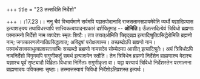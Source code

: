 +++
title = "23 तत्सदिति निर्देशो"

+++
।।17.23।। ननु चैवं विचार्यमाणे सर्वमपि यज्ञतपोदानादि राजसतामसप्रायमेवेति
व्यर्थो यज्ञादिप्रयास इत्याशङ्क्य तथाविधस्यापि सात्त्विकत्वापादनप्रकारं
दर्शयितुमाह **--** **ओमिति।** ऊँतत्सदित्येवं त्रिविधो ब्रह्मणाः
परमात्मनो निर्देशो नाम व्यपदेशः स्मृतः शिष्टैः। तत्र तावत्ओमिति
त्रिवृद्ब्रह्म इत्यादिश्रुतिप्रसिद्धेरोमिति ब्रह्मणो नाम;
जगत्कारणत्वेनातिप्रसिद्धत्वात्; अविदुषां परोक्षत्वाच्च। तच्छब्दोऽपि
ब्रह्मणो नाम। परमार्थसत्त्वसाधुत्वप्रशस्तत्वाभिः सच्छब्दो ब्रह्मणो
नामसदेव सोम्येदमग्र आसीत् इत्यादिश्रुतेः। अयं त्रिविधोऽपि नामनिर्देशो
विगुणमपि सगुणीकर्तुं समर्थ इत्याशयेन स्तौति। तेन त्रिविधेन ब्रह्मणो
निर्देशेन ब्राह्मणाश्च वेदाश्च यज्ञाश्च पूर्वं सृष्ट्यादौ विहिताः
विधात्रा निर्मिताः सगुणीकृता वा। यद्वा यस्यायं त्रिविधो निर्देशस्तेन
परमात्मना ब्राह्मणादयः पवित्रतमाः सृष्टाः। तस्मात्तस्यायं त्रिविधो
निर्देशोऽतिप्रशस्त इत्यर्थः।
